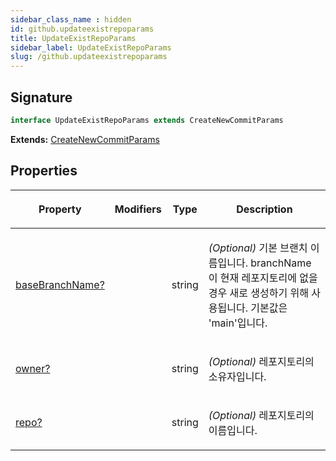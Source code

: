 ```yaml
---
sidebar_class_name : hidden
id: github.updateexistrepoparams
title: UpdateExistRepoParams
sidebar_label: UpdateExistRepoParams
slug: /github.updateexistrepoparams
---
```






## Signature

```typescript
interface UpdateExistRepoParams extends CreateNewCommitParams 
```
**Extends:** [CreateNewCommitParams](./github.createnewcommitparams)

## Properties

<table><thead><tr><th>

Property


</th><th>

Modifiers


</th><th>

Type


</th><th>

Description


</th></tr></thead>
<tbody><tr><td>

[baseBranchName?](./github.updateexistrepoparams.basebranchname)


</td><td>


</td><td>

string


</td><td>

_(Optional)_ 기본 브랜치 이름입니다. branchName이 현재 레포지토리에 없을경우 새로 생성하기 위해 사용됩니다. 기본값은 'main'입니다.


</td></tr>
<tr><td>

[owner?](./github.updateexistrepoparams.owner)


</td><td>


</td><td>

string


</td><td>

_(Optional)_ 레포지토리의 소유자입니다.


</td></tr>
<tr><td>

[repo?](./github.updateexistrepoparams.repo)


</td><td>


</td><td>

string


</td><td>

_(Optional)_ 레포지토리의 이름입니다.


</td></tr>
</tbody></table>
